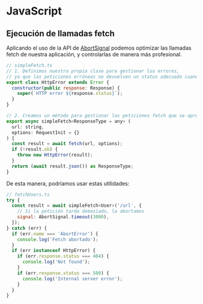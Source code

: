 # JavaScript

## Ejecución de llamadas fetch

Aplicando el uso de la API de [AbortSignal](https://developer.mozilla.org/en-US/docs/Web/API/AbortSignal) podemos optimizar las llamadas fetch de nuestra aplicación, y controlarlas de manera más profesional.

```js
// simpleFetch.ts
// 1. Definimos nuestra propia clase para gestionar los errores,
// ya que las peticiones erróneas no devuelven un status adecuado cuando lanzan un error normal:
export class HttpError extends Error {
  constructor(public response: Response) {
    super(`HTTP error ${response.status}`);
  }
}

// 2. Creamos un método para gestionar las peticiones fetch que se aproveche de la clase anterior:
export async simpleFetch<ResponseType = any> (
  url: string,
  options: RequestInit = {}
) {
  const result = await fetch(url, options);
  if (!result.ok) {
    throw new HttpError(result);
  }
  return (await result.json()) as ResponseType;
}
```

De esta manera, podríamos usar estas utilidades:

```js
// fetchUsers.ts
try {
  const result = await simpleFetch<User>('/url', {
    // Si la petición tarda demasiado, la abortamos
    signal: AbortSignal.timeout(3000),
  });
} catch (err) {
  if (err.name === 'AbortError') {
    console.log('Fetch abortado');
  }
  if (err instanceof HttpError) {
    if (err.response.status === 404) {
      console.log('Not found');
    }
    if (err.response.status === 500) {
      console.log('Internal server error');
    }
  }
}
```
